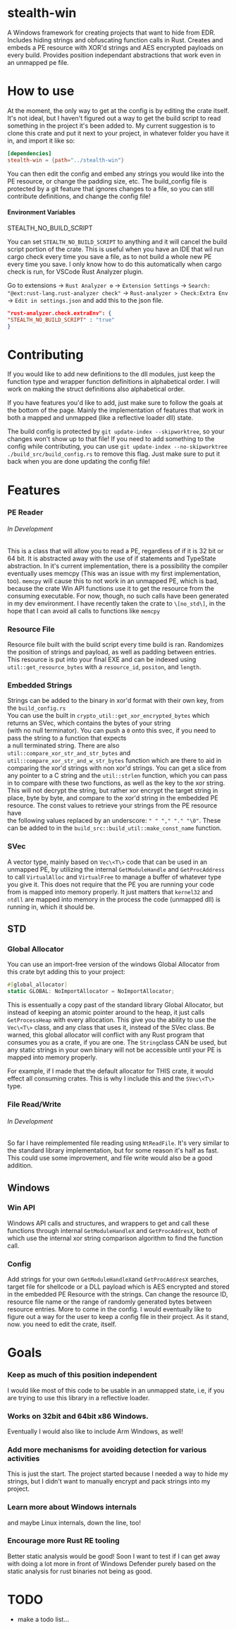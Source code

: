 # stealth-win  
A Windows framework for creating projects that want to hide from EDR. Includes hiding strings and obfuscating function calls in Rust. Creates and embeds a PE resource with 
XOR'd strings and AES encrypted payloads on every build. Provides position independant abstractions that work even in an 
unmapped pe file.

# How to use  
At the moment, the only way to get at the config is by editing the crate itself. It's not ideal, but I haven't figured out a 
way to get the build script to read something in the project it's been added to. My current suggestion is to clone this crate and
put it next to your project, in whatever folder you have it in, and import it like so:
```toml
[dependencies]  
stealth-win = {path="../stealth-win"}  
```
You can then edit the config and embed any strings you would like into the PE resource, or change the padding size, etc.
The build_config file is protected by a git feature that ignores changes to a file, so you can still contribute definitions,
and change the config file!

#### Environment Variables
STEALTH_NO_BUILD_SCRIPT  

You can set `STEALTH_NO_BUILD_SCRIPT` to anything and it will cancel the build script portion of the crate. This is useful when you
have an IDE that wil run cargo check every time you save a file, as to not build a whole new PE every time you save. I only know
how to do this automatically when cargo check is run, for VSCode Rust Analyzer plugin.

Go to extensions -> `Rust Analyzer ⚙` -> `Extension Settings` -> `Search: "@ext:rust-lang.rust-analyzer check"` ->
`Rust-analyzer > Check:Extra Env` -> `Edit in settings.json` and add this to the json file.
```json
"rust-analyzer.check.extraEnv": {
"STEALTH_NO_BUILD_SCRIPT" : "true"
}
```

# Contributing  
If you would like to add new definitions to the dll modules, just keep the function type and wrapper function definitions 
in alphabetical order. I will work on making the struct definitions also alphabetical order.  

If you have features you'd like to add, just make sure to follow the goals at the bottom of the page. Mainly the implementation
of features that work in both a mapped and unmapped (like a reflective loader dll) state.

The build config is protected by `git update-index --skipworktree`, so your changes won't show up to that file!  If you
need to add something to the config while contributing, you can use
`git update-index --no-skipworktree ./build_src/build_config.rs` to remove this flag. Just make sure to put it back when
you are done updating the config file!

# Features  
### PE Reader  
###### In Development ######
This is a class that will allow you to read a PE, regardless of if it is 32 bit or 64 bit. It is abstracted away with the use of
if statements and TypeState abstraction. In it's current implementation, there is a possibility the compiler eventually uses
memcpy (This was an issue with my first implementation, too). `memcpy` will cause this to not work in an unmapped PE, which is 
bad, because the crate Win API functions use it to get the resource from the consuming executable. For now, though, no such 
calls have been generated in my dev environment. I have recently taken the crate to `\[no_std\]`, in the hope that I can 
avoid all calls to functions like `memcpy`

### Resource File  
Resource file built with the build script every time build is ran. Randomizes the position of strings and payload, as well as
padding between entries. This resource is put into your final EXE and can be indexed using `util::get_resource_bytes` with
a `resource_id`, `positon`, and `length`.  

### Embedded Strings  
Strings can be added to the binary in xor'd format with their own key, from the `build_config.rs`  
You can use the built in `crypto_util::get_xor_encrypted_bytes` which returns an SVec<u8>, which contains the bytes of your string  
(with no null terminator). You can push a `0` onto this svec, if you need to pass the string to a function that expects  
a null terminated string. There are also `util::compare_xor_str_and_str_bytes` and `util::compare_xor_str_and_w_str_bytes` function 
which are there to aid in comparing the xor'd strings with non xor'd strings. You can get a slice from any pointer to a 
C string and the `util::strlen` function, which you can pass in to compare with these two functions, as well as the key 
to the xor string. This will not decrypt the string, but rather xor encrypt the target string in place, byte by byte, and 
compare to the xor'd string in the embedded PE resource. The const values to retrieve your strings from the PE resource have  
the following values replaced by an underscore: `" " "," "." "\0"`. These 
can be added to in the `build_src::build_util::make_const_name` function.

### SVec  
A vector type, mainly based on `Vec\<T\>` code that can be used in an unmapped PE, by utilizing the internal `GetModuleHandle` 
and `GetProcAddress` to call `VirtualAlloc` and `VirtualFree` to manage a buffer of whatever type you give it.  This does not
require that the PE you are running your code from is mapped into memory properly. It just matters that `kernel32` and
`ntdll` are mapped into memory in the process the code (unmapped dll) is running in, which it should be.  

## STD
### Global Allocator
You can use an import-free version of the windows Global Allocator from this crate byt adding this to your project:
```rust
#[global_allocator]
static GLOBAL: NoImportAllocator = NoImportAllocator;
```
This is essentually a copy past of the standard library Global Allocator, but instead of keeping an atomic pointer around to the 
heap, it just calls `GetProcessHeap` with every allocation. This give you the ability to use the `Vec\<T\>` class, and 
any class that uses it, instead of the SVec class. Be warned, this global allocator will conflict with any Rust program 
that consumes you as a crate, if you are one. The `String`class CAN be used, but any static strings in your own binary 
will not be accessible until your PE is mapped into memory properly. 

For example, if I made that the default allocator for THIS crate, it would effect all consuming crates. This is why I include this
and the `SVec\<T\>` type.

### File Read/Write
###### In Development ######
So far I have reimplemented file reading using `NtReadFile`. It's very similar to the standard library implementation, but for
some reason it's half as fast. This could use some improvement, and file write would also be a good addition.  

## Windows
### Win API  
Windows API calls and structures, and wrappers to get and call these functions through internal `GetModuleHandleX` and 
`GetProcAddresX`, both of which use the internal xor string comparison algorithm to find the function call.  

### Config  
Add strings for your own `GetModuleHandleX`and `GetProcAddresX` searches, target file for shellcode or a DLL payload which is
AES encrypted and stored in the embedded PE Resource with the strings. Can change the resource ID, resource file name or the 
range of randomly generated bytes between resource entries. More to come in the config. I would eventually like to figure out a 
way for the user to keep a config file in their project. As it stand, now. you need to edit the crate, itself.  

# Goals  
### Keep as much of this position independent  
I would like most of this code to be usable in an unmapped state, i.e, if you are trying to use this library in a reflective
loader.   
### Works on 32bit and 64bit x86 Windows.  
Eventually I would also like to include Arm Windows, as well! 
### Add more mechanisms for avoiding detection for various activities    
This is just the start. The project started because I needed a way to hide my strings, but I didn't want 
to manually encrypt and pack strings into my project.  
### Learn more about Windows internals   
and maybe Linux internals, down the line, too!  
### Encourage more Rust RE tooling   
Better static analysis would be good! Soon I want to test if I can get away with doing a lot more in front of Windows Defender
purely based on the static analysis for rust binaries not being as good.  

# TODO
* make a todo list...
